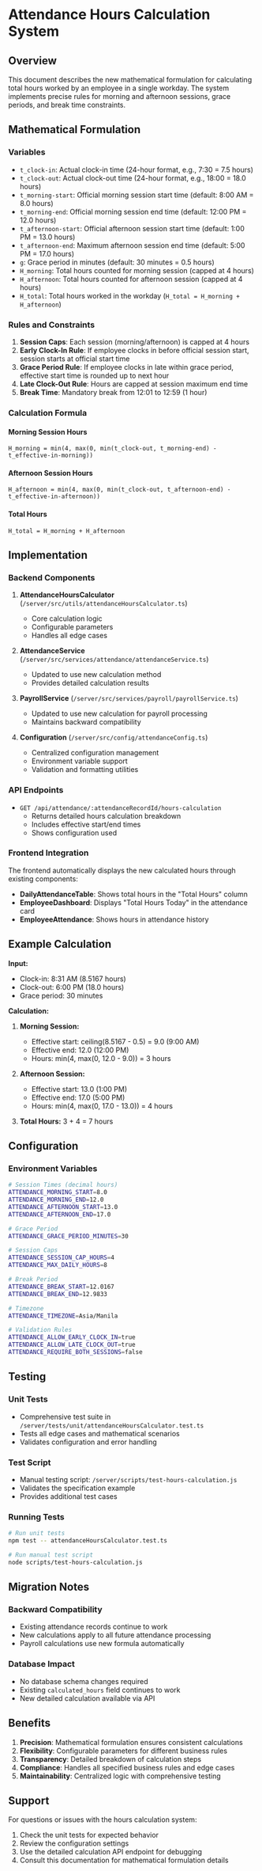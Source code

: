 # Attendance Hours Calculation System

## Overview

This document describes the new mathematical formulation for calculating total hours worked by an employee in a single workday. The system implements precise rules for morning and afternoon sessions, grace periods, and break time constraints.

## Mathematical Formulation

### Variables

- `t_clock-in`: Actual clock-in time (24-hour format, e.g., 7:30 = 7.5 hours)
- `t_clock-out`: Actual clock-out time (24-hour format, e.g., 18:00 = 18.0 hours)
- `t_morning-start`: Official morning session start time (default: 8:00 AM = 8.0 hours)
- `t_morning-end`: Official morning session end time (default: 12:00 PM = 12.0 hours)
- `t_afternoon-start`: Official afternoon session start time (default: 1:00 PM = 13.0 hours)
- `t_afternoon-end`: Maximum afternoon session end time (default: 5:00 PM = 17.0 hours)
- `g`: Grace period in minutes (default: 30 minutes = 0.5 hours)
- `H_morning`: Total hours counted for morning session (capped at 4 hours)
- `H_afternoon`: Total hours counted for afternoon session (capped at 4 hours)
- `H_total`: Total hours worked in the workday (`H_total = H_morning + H_afternoon`)

### Rules and Constraints

1. **Session Caps**: Each session (morning/afternoon) is capped at 4 hours
2. **Early Clock-In Rule**: If employee clocks in before official session start, session starts at official start time
3. **Grace Period Rule**: If employee clocks in late within grace period, effective start time is rounded up to next hour
4. **Late Clock-Out Rule**: Hours are capped at session maximum end time
5. **Break Time**: Mandatory break from 12:01 to 12:59 (1 hour)

### Calculation Formula

#### Morning Session Hours
```
H_morning = min(4, max(0, min(t_clock-out, t_morning-end) - t_effective-in-morning))
```

#### Afternoon Session Hours
```
H_afternoon = min(4, max(0, min(t_clock-out, t_afternoon-end) - t_effective-in-afternoon))
```

#### Total Hours
```
H_total = H_morning + H_afternoon
```

## Implementation

### Backend Components

1. **AttendanceHoursCalculator** (`/server/src/utils/attendanceHoursCalculator.ts`)
   - Core calculation logic
   - Configurable parameters
   - Handles all edge cases

2. **AttendanceService** (`/server/src/services/attendance/attendanceService.ts`)
   - Updated to use new calculation method
   - Provides detailed calculation results

3. **PayrollService** (`/server/src/services/payroll/payrollService.ts`)
   - Updated to use new calculation for payroll processing
   - Maintains backward compatibility

4. **Configuration** (`/server/src/config/attendanceConfig.ts`)
   - Centralized configuration management
   - Environment variable support
   - Validation and formatting utilities

### API Endpoints

- `GET /api/attendance/:attendanceRecordId/hours-calculation`
  - Returns detailed hours calculation breakdown
  - Includes effective start/end times
  - Shows configuration used

### Frontend Integration

The frontend automatically displays the new calculated hours through existing components:

- **DailyAttendanceTable**: Shows total hours in the "Total Hours" column
- **EmployeeDashboard**: Displays "Total Hours Today" in the attendance card
- **EmployeeAttendance**: Shows hours in attendance history

## Example Calculation

**Input:**
- Clock-in: 8:31 AM (8.5167 hours)
- Clock-out: 6:00 PM (18.0 hours)
- Grace period: 30 minutes

**Calculation:**
1. **Morning Session:**
   - Effective start: ceiling(8.5167 - 0.5) = 9.0 (9:00 AM)
   - Effective end: 12.0 (12:00 PM)
   - Hours: min(4, max(0, 12.0 - 9.0)) = 3 hours

2. **Afternoon Session:**
   - Effective start: 13.0 (1:00 PM)
   - Effective end: 17.0 (5:00 PM)
   - Hours: min(4, max(0, 17.0 - 13.0)) = 4 hours

3. **Total Hours:** 3 + 4 = 7 hours

## Configuration

### Environment Variables

```bash
# Session Times (decimal hours)
ATTENDANCE_MORNING_START=8.0
ATTENDANCE_MORNING_END=12.0
ATTENDANCE_AFTERNOON_START=13.0
ATTENDANCE_AFTERNOON_END=17.0

# Grace Period
ATTENDANCE_GRACE_PERIOD_MINUTES=30

# Session Caps
ATTENDANCE_SESSION_CAP_HOURS=4
ATTENDANCE_MAX_DAILY_HOURS=8

# Break Period
ATTENDANCE_BREAK_START=12.0167
ATTENDANCE_BREAK_END=12.9833

# Timezone
ATTENDANCE_TIMEZONE=Asia/Manila

# Validation Rules
ATTENDANCE_ALLOW_EARLY_CLOCK_IN=true
ATTENDANCE_ALLOW_LATE_CLOCK_OUT=true
ATTENDANCE_REQUIRE_BOTH_SESSIONS=false
```

## Testing

### Unit Tests
- Comprehensive test suite in `/server/tests/unit/attendanceHoursCalculator.test.ts`
- Tests all edge cases and mathematical scenarios
- Validates configuration and error handling

### Test Script
- Manual testing script: `/server/scripts/test-hours-calculation.js`
- Validates the specification example
- Provides additional test cases

### Running Tests
```bash
# Run unit tests
npm test -- attendanceHoursCalculator.test.ts

# Run manual test script
node scripts/test-hours-calculation.js
```

## Migration Notes

### Backward Compatibility
- Existing attendance records continue to work
- New calculations apply to all future attendance processing
- Payroll calculations use new formula automatically

### Database Impact
- No database schema changes required
- Existing `calculated_hours` field continues to work
- New detailed calculation available via API

## Benefits

1. **Precision**: Mathematical formulation ensures consistent calculations
2. **Flexibility**: Configurable parameters for different business rules
3. **Transparency**: Detailed breakdown of calculation steps
4. **Compliance**: Handles all specified business rules and edge cases
5. **Maintainability**: Centralized logic with comprehensive testing

## Support

For questions or issues with the hours calculation system:

1. Check the unit tests for expected behavior
2. Review the configuration settings
3. Use the detailed calculation API endpoint for debugging
4. Consult this documentation for mathematical formulation details
